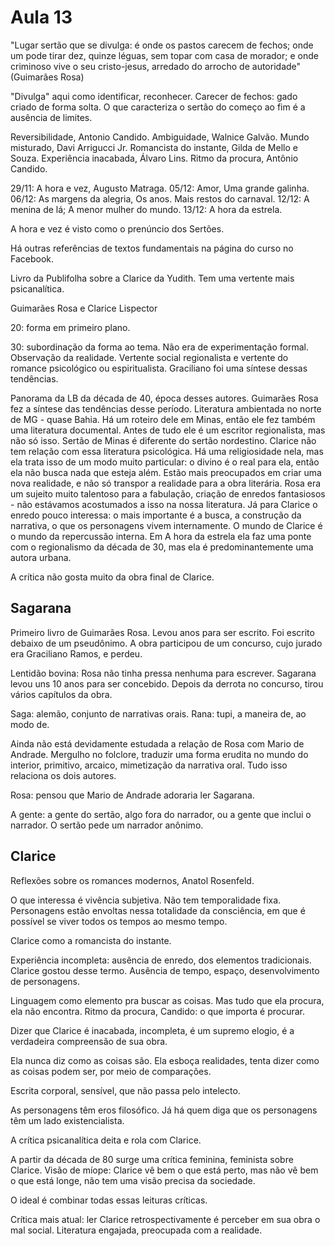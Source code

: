 Aula 13
=======

"Lugar sertão que se divulga: é onde os pastos carecem de fechos; onde um pode tirar dez, quinze léguas, sem topar com casa de morador; e onde criminoso vive o seu cristo-jesus, arredado do arrocho de autoridade" (Guimarães Rosa)

"Divulga" aqui como identificar, reconhecer.
Carecer de fechos: gado criado de forma solta.
O que caracteriza o sertão do começo ao fim é a ausência de limites.

Reversibilidade, Antonio Candido.
Ambiguidade, Walnice Galvão.
Mundo misturado, Davi Arrigucci Jr.
Romancista do instante, Gilda de Mello e Souza.
Experiência inacabada, Álvaro Lins.
Ritmo da procura, Antônio Candido.

29/11: A hora e vez, Augusto Matraga.
05/12: Amor, Uma grande galinha.
06/12: As margens da alegria, Os anos. Mais restos do carnaval.
12/12: A menina de lá; A menor mulher do mundo.
13/12: A hora da estrela.

A hora e vez é visto como o prenúncio dos Sertões.

Há outras referências de textos fundamentais na página do curso no Facebook.

Livro da Publifolha sobre a Clarice da Yudith. Tem uma vertente mais psicanalítica.

Guimarães Rosa e Clarice Lispector

20: forma em primeiro plano.

30: subordinação da forma ao tema. Não era de experimentação formal. Observação da realidade. Vertente social regionalista e vertente do romance psicológico ou espiritualista. Graciliano foi uma síntese dessas tendências.

Panorama da LB da década de 40, época desses autores. Guimarães Rosa fez a síntese das tendências desse período. Literatura ambientada no norte de MG - quase Bahia. Há um roteiro dele em Minas, então ele fez também uma literatura documental. Antes de tudo ele é um escritor regionalista, mas não só isso. Sertão de Minas é diferente do sertão nordestino. Clarice não tem relação com essa literatura psicológica. Há uma religiosidade nela, mas ela trata isso de um modo muito particular: o divino é o real para ela, então ela não busca nada que esteja além. Estão mais preocupados em criar uma nova realidade, e não só transpor a realidade para a obra literária. Rosa era um sujeito muito talentoso para a fabulação, criação de enredos fantasiosos - não estávamos acostumados a isso na nossa literatura. Já para Clarice o enredo pouco interessa: o mais importante é a busca, a construção da narrativa, o que os personagens vivem internamente. O mundo de Clarice é o mundo da repercussão interna. Em A hora da estrela ela faz uma ponte com o regionalismo da década de 30, mas ela é predominantemente uma autora urbana.

A crítica não gosta muito da obra final de Clarice.

Sagarana
--------

Primeiro livro de Guimarães Rosa. Levou anos para ser escrito. Foi escrito debaixo de um pseudônimo. A obra participou de um concurso, cujo jurado era Graciliano Ramos, e perdeu.

Lentidão bovina: Rosa não tinha pressa nenhuma para escrever. Sagarana levou uns 10 anos para ser concebido. Depois da derrota no concurso, tirou vários capítulos da obra.

Saga: alemão, conjunto de narrativas orais.
Rana: tupi, a maneira de, ao modo de.

Ainda não está devidamente estudada a relação de Rosa com Mario de Andrade. Mergulho no folclore, traduzir uma forma erudita no mundo do interior, primitivo, arcaico, mimetização da narrativa oral. Tudo isso relaciona os dois autores.

Rosa: pensou que Mario de Andrade adoraria ler Sagarana.

A gente: a gente do sertão, algo fora do narrador, ou a gente que inclui o narrador. O sertão pede um narrador anônimo.

Clarice
-------

Reflexões sobre os romances modernos, Anatol Rosenfeld.

O que interessa é vivência subjetiva. Não tem temporalidade fixa. Personagens estão envoltas nessa totalidade da consciência, em que é possível se viver todos os tempos ao mesmo tempo.

Clarice como a romancista do instante.

Experiência incompleta: ausência de enredo, dos elementos tradicionais. Clarice gostou desse termo. Ausência de tempo, espaço, desenvolvimento de personagens.

Linguagem como elemento pra buscar as coisas. Mas tudo que ela procura, ela não encontra. Ritmo da procura, Candido: o que importa é procurar.

Dizer que Clarice é inacabada, incompleta, é um supremo elogio, é a verdadeira compreensão de sua obra.

Ela nunca diz como as coisas são. Ela esboça realidades, tenta dizer como as coisas podem ser, por meio de comparações.

Escrita corporal, sensível, que não passa pelo intelecto.

As personagens têm eros filosófico. Já há quem diga que os personagens têm um lado existencialista.

A crítica psicanalítica deita e rola com Clarice.

A partir da década de 80 surge uma crítica feminina, feminista sobre Clarice. Visão de míope: Clarice vê bem o que está perto, mas não vê bem o que está longe, não tem uma visão precisa da sociedade.

O ideal é combinar todas essas leituras críticas.

Crítica mais atual: ler Clarice retrospectivamente é perceber em sua obra o mal social. Literatura engajada, preocupada com a realidade.
